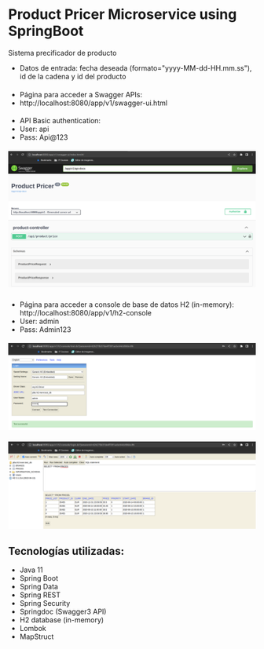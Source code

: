 # Product Pricer Microservice using SpringBoot

Sistema precificador de producto

* Datos de entrada: fecha deseada (formato="yyyy-MM-dd-HH.mm.ss"), id de la cadena y id del producto
####
* Página para acceder a Swagger APIs:
* http://localhost:8080/app/v1/swagger-ui.html
####
* API Basic authentication:
* User: api
* Pass: Api@123
####
![Swagger UI](./screenshots/swagger.png)
###
* Página para acceder a console de base de datos H2 (in-memory):
  http://localhost:8080/app/v1/h2-console
* User: admin
* Pass: Admin123
####
  ![H2 Console Login](./screenshots/h2-console1.png)
####
  ![H2 Console](./screenshots/h2-console2.png)

## Tecnologías utilizadas:
* Java 11
* Spring Boot
* Spring Data
* Spring REST
* Spring Security
* Springdoc (Swagger3 API)
* H2 database (in-memory)
* Lombok
* MapStruct

